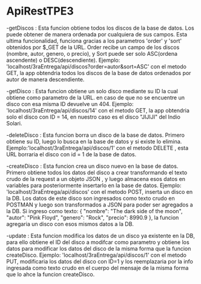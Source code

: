 # ApiRestTPE3

-getDiscos : Esta funcion obtiene todos los discos de la base de datos. Los puede obtener de manera ordenada por cualquiera de sus campos. Esta ultima funcionalidad, funciona 
gracias a los parametros 'order' y 'sort' obtenidos por $_GET de la URL. Order recibe un campo de los discos (nombre, autor, genero, o precio), y Sort puede ser solo ASC(ordena
ascendente) o DESC(descendiente). Ejemplo: 'localhost/3raEntrega/api/discos?order=autor&sort=ASC' con el metodo GET, la app obtendria todos los discos de la base de datos ordenados por autor de manera
descendiente.

-getDisco : Esta funcion obtiene un solo disco mediante su ID la cual obtiene como parametro de la URL. en caso de que no se encuentre un disco con esa misma ID devuelve un 404.
 Ejemplo: 'localhost/3raEntrega/api/discos/14' con el metodo GET, la app obtendria solo el disco con ID = 14, en nuestro caso es el disco "JIJIJI" del Indio Solari.

-deleteDisco : Esta funcion borra un disco de la base de datos. Primero obtiene su ID, luego lo busca en la base de datos y si existe lo elimina. Ejemplo:'localhost/3raEntrega/api/discos/1'
 con el metodo DELETE  , esta URL borraria el disco con id = 1 de la base de datos.

-createDisco : Esta funcion crea un disco nuevo en la base de datos. Primero obtiene todos los datos del disco a crear transformando el texto crudo de la request a un objeto JSON
, y luego almacena esos datos en variables para posteriormente insertarlo en la base de datos. Ejemplo: 'localhost/3raEntrega/api/discos' con el metodo POST, inserta un disco en la DB. Los datos de 
este disco son ingresados como texto crudo en POSTMAN y luego son transformados a JSON para poder ser agregados a la DB. Si ingreso como texto: 
  {
    "nombre": "The dark side of the moon",
    "autor": "Pink Floyd",
    "genero": "Rock",
    "precio": 8990.9
  }, 
la funcion agregaria un disco con esos mismos datos a la DB.

-update : Esta funcion modifica los datos de un disco ya existente en la DB, para ello obtiene el ID del disco a modifcar como parametro y obtiene los datos para modificar los
datos del disco de la misma forma que la funcion createDisco. Ejemplo: 'localhost/3raEntrega/api/discos/1' con el metodo PUT, modificaria los datos del disco con ID=1 y los
reemplazaria por la info ingresada como texto crudo en el cuerpo del mensaje de la misma forma que lo ahce la funcion createDisco.
